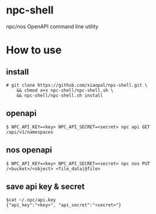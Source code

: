 # npc-shell
npc/nos OpenAPI command line utility

# How to use
## install
```
# git clone https://github.com/xiaopal/npc-shell.git \
    && chmod a+x npc-shell/npc-shell.sh \
    && npc-shell/npc-shell.sh install
```

## openapi
```
$ NPC_API_KEY=<key> NPC_API_SECRET=<secret> npc api GET /api/v1/namespaces
```

## nos openapi
```
$ NPC_API_KEY=<key> NPC_API_SECRET=<secret> npc nos PUT /<bucket>/<object> <file_data|@file>
```

## save api key & secret
```
$cat ~/.npc/api.key
{"api_key":"<key>", "api_secret":"<secret>"}
```
